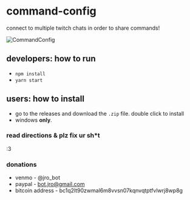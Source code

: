 # command-config
connect to multiple twitch chats in order to share commands!

![CommandConfig](https://user-images.githubusercontent.com/79118440/108768638-c29c1b80-750c-11eb-969e-72fb173fe800.PNG)

## developers: how to run 
- `npm install`
- `yarn start`

## users: how to install
- go to the releases and download the `.zip` file. double click to install
- windows **only**.

### read directions & plz fix ur sh*t
:3

### donations
- venmo - @jro_bot
- paypal - bot.jro@gmail.com
- bitcoin address - bc1q2lt90zwmal6m8vvsn07kqnvqtptfvlwrj8wp8g